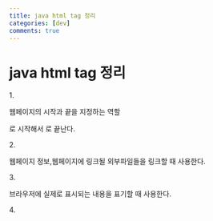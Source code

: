 ```yaml
---
title: java html tag 정리
categories: [dev]
comments: true
---
```

java html tag 정리
=============

1.<html>

웹페이지의 시작과 끝을 지정하는 역할
  
<html>로 시작해서 </html>로 끝난다.
  
  2.<head>
  
웹페이지 정보,웹페이지에 링크될 외부파일들을 링크할 때 사용한다.
  
  3.<body>
 
  브라우저에 실제로 표시되는 내용을 표기할 때 사용한다.
  
 4.<title>
  
문서제목을 지정할 때 사용한다.

<>안의 내용이 웹브라우저의 제목 표시줄에 표시된다.
  
   5.<meta>
  
문자 인코딩(코드화,암호화),문서의 키워드 및 요약을 작성할 때 사용된다.
  
      6.<div>
  
독자적으로 의미를 가지지 않는다.
  
웹페이지 내에 다른 정보들을 묶을때 사용한다.
  
(같은 역할을 하는 <span>도 있지만 차이가 조금 있다.)
  
    7.<a>
  
anchor의 약자(?)로,웹페이지를 다른 웹페이지나 외부 사이트와 연결할때 사용한다.
  
(다른 프로그램으로 치면 하이퍼링크와 비슷한 것이다.)
  
사용할 수 있는 속성 값으로는,
 
 7-0.target : 새 창에서에서 링크를 열때 사용. 
  
 7-1._blank : 새로운 창에서 링크를 열때 사용.
  
 7-2._self : 현재 창에서 링크를 열때 사용.

 7-3._parent : 현재 화면을 불러낸 탭에서 링크를 열때 사용.
  
 7-4._top : 최상위 탭에서 링크를 열때 사용.
  
 7-5._title : 링크에 커서를 올렸을 때 나오는 설명을 표시.
  
 7-6._id : 같은 페이지 내에서 이동할 때 사용.
   
    8.<script>
  
  코드를 삽입할때 사용한다.(보통 자바스크립트 코드를 넣을때 사용된다.)
  
    9.<link>
  
  외부파일을 연결할 때 사용한다.
  
   10.<img>
  
  이미지를 삽입할 때 사용한다.
  
  이미지 삽입 방법에는 두 가지가 있다.
  
  1.이미지를 다운로드해 파일경로를 삽입하는 방법
  
  2.다른 페이지의 주소를 복사해서 삽입하는 방법
  
11.<p>
  
  단락을 나눌때 사용한다.
  
    12.<ul>
  
  순서가 없는 list
  
    13.<ol>
  
  순서가 있는 list
  
 14.<li>
  
  <ul>과 <ol>내에서 각 항목을 나열할 때 사용
    
    15.<style>
    
    스타일 정보를 정의할 때 사용한다.
    
    (<head>와 </head>사이에서 정의해야한다.)
    
   
     16.<br>
    
    줄을 바꿀때 사용한다.
    
    17.<hn>
    
    <h1>에서 <h2>로 정의되는 제목을 작성할 때 사용한다.
      
    (<h1>에서 <h2>로 갈수록 글자크기가 작아진다.)
      
      
18.<input>
      
      웹페이지 내에서 사용자가 정보를 입력받아야할때 사용한다.
    
19.<form>
      
      form을 생성할 때 사용한다.
      
20.<inframe>
      
      외부페이지를 삽입할 때 사용한다.
      
     21.<nav>
      
      다른 사이트로 연결하는 링크를 작성할 때 사용한다.
      
      22.<strong>
      
      중요한 내용을 강조할 때 사용한다.
      
       23.<footer>
      
      제작정보와 저작권 경보를 작성할 때 사용한다.
      
 24.<button>
      
      form의 요소 중 하나로,버튼을 누름으로써 입력한 값이 전송되는 등
      다양한 경우에 이용된다.
      
       26.<i>
      
      문자의 기울임 정도를 조절할 때 사용한다.
      
       27.<b>
      
      bold의 약자,문자를 진하게할 때 사용한다. 
      
         28.<aside>
      
      본문 이외의 내용(광고,링크 등)을 표시할 때 사용된다.
      
      
      
     
      
  
출처:https://pridiot.tistory.com/6
